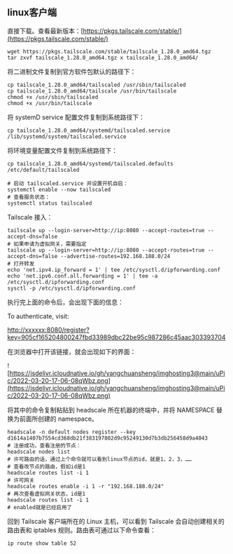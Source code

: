 ## linux客户端

直接下载。查看最新版本：[https://pkgs.tailscale.com/stable/](https://pkgs.tailscale.com/stable/)

```
wget https://pkgs.tailscale.com/stable/tailscale_1.28.0_amd64.tgz
tar zxvf tailscale_1.28.0_amd64.tgz x tailscale_1.28.0_amd64/
```

将二进制文件复制到官方软件包默认的路径下：

```
cp tailscale_1.28.0_amd64/tailscaled /usr/sbin/tailscaled
cp tailscale_1.28.0_amd64/tailscale /usr/bin/tailscale
chmod +x /usr/sbin/tailscaled
chmod +x /usr/bin/tailscale
```

将 systemD service 配置文件复制到系统路径下：

```
cp tailscale_1.28.0_amd64/systemd/tailscaled.service /lib/systemd/system/tailscaled.service
```

将环境变量配置文件复制到系统路径下：

```
cp tailscale_1.28.0_amd64/systemd/tailscaled.defaults /etc/default/tailscaled
```

```
# 启动 tailscaled.service 并设置开机自启：
systemctl enable --now tailscaled
# 查看服务状态：
systemctl status tailscaled
```

Tailscale 接入：

```
tailscale up --login-server=http://ip:8080 --accept-routes=true --accept-dns=false
# 如果申请为虚拟网关，需要指定
tailscale up --login-server=http://ip:8080 --accept-routes=true --accept-dns=false --advertise-routes=192.168.188.0/24
# 打开转发
echo 'net.ipv4.ip_forward = 1' | tee /etc/sysctl.d/ipforwarding.conf
echo 'net.ipv6.conf.all.forwarding = 1' | tee -a /etc/sysctl.d/ipforwarding.conf
sysctl -p /etc/sysctl.d/ipforwarding.conf
```

执行完上面的命令后，会出现下面的信息：

To authenticate, visit:

[http://xxxxxx:8080/register?key=905cf165204800247fbd33989dbc22be95c987286c45aac303393704](http://xxxxxx:8080/register?key=905cf165204800247fbd33989dbc22be95c987286c45aac303393704)

在浏览器中打开该链接，就会出现如下的界面：

![https://jsdelivr.icloudnative.io/gh/yangchuansheng/imghosting3@main/uPic/2022-03-20-17-06-08qWbz.png](https://jsdelivr.icloudnative.io/gh/yangchuansheng/imghosting3@main/uPic/2022-03-20-17-06-08qWbz.png)

将其中的命令复制粘贴到 headscale 所在机器的终端中，并将 NAMESPACE 替换为前面所创建的 namespace。

```
headscale -n default nodes register --key d1614a1407b7554cd368db21f383197802d9c95249130d7b3db256458d9a4043
# 注册成功，查看注册的节点：
headscale nodes list
# 许可路由的话，通过上个命令就可以看到linux节点的id，就是1，2，3，……
# 查看改节点的路由，假如id是1
headscale routes list -i 1
# 许可网关
headscale routes enable -i 1 -r "192.168.188.0/24"
# 再次查看虚拟网关状态，id是1
headscale routes list -i 1
# enabled就是已经启用了
```

回到 Tailscale 客户端所在的 Linux 主机，可以看到 Tailscale 会自动创建相关的路由表和 iptables 规则。路由表可通过以下命令查看：

```
ip route show table 52
```
